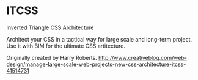 # ITCSS
Inverted Triangle CSS Architecture

Architect your CSS in a tactical way for large scale and long-term project. Use it with BIM for the ultimate CSS artitecture.



Originally created by Harry Roberts.
http://www.creativebloq.com/web-design/manage-large-scale-web-projects-new-css-architecture-itcss-41514731
